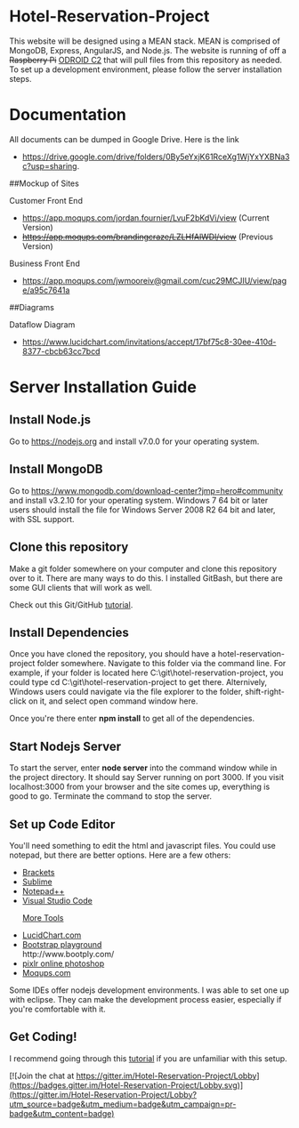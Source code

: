 # Hotel-Reservation-Project

This website will be designed using a MEAN stack. MEAN is comprised of MongoDB, Express, AngularJS, and Node.js. The website is running of off a ~~Raspberry Pi~~ [ODROID C2](http://www.hardkernel.com/main/products/prdt_info.php) that will pull files from this repository as needed. To set up a development environment, please follow the server installation steps.

# Documentation

All documents can be dumped in Google Drive. Here is the link 
* https://drive.google.com/drive/folders/0By5eYxjK61RceXg1WjYxYXBNa3c?usp=sharing.

##Mockup of Sites

Customer Front End 
* https://app.moqups.com/jordan.fournier/LvuF2bKdVi/view (Current Version)
* ~~https://app.moqups.com/brandingcraze/LZLHfAlWDl/view~~ (Previous Version)

Business Front End 
* https://app.moqups.com/jwmooreiv@gmail.com/cuc29MCJIU/view/page/a95c7641a

##Diagrams

Dataflow Diagram 
* https://www.lucidchart.com/invitations/accept/17bf75c8-30ee-410d-8377-cbcb63cc7bcd

# Server Installation Guide

## Install Node.js

Go to https://nodejs.org and install v7.0.0 for your operating system.

## Install MongoDB

Go to https://www.mongodb.com/download-center?jmp=hero#community and install v3.2.10 for your operating system. Windows 7 64 bit or later users should install the file for Windows Server 2008 R2 64 bit and later, with SSL support.

## Clone this repository

Make a git folder somewhere on your computer and clone this repository over to it. There are many ways to do this. I installed GitBash, but there are some GUI clients that will work as well.

Check out this Git/GitHub [tutorial](https://www.youtube.com/watch?v=vR-y_2zWrIE&index=1&list=PLWKjhJtqVAbkFiqHnNaxpOPhh9tSWMXIF).

## Install Dependencies

Once you have cloned the repository, you should have a hotel-reservation-project folder somewhere. Navigate to this folder via the command line. For example, if your folder is located here C:\git\hotel-reservation-project, you could type cd C:\git\hotel-reservation-project to get there. Alternively, Windows users could navigate via the file explorer to the folder, shift-right-click on it, and select open command window here.

Once you're there enter <b>npm install</b> to get all of the dependencies.

## Start Nodejs Server

To start the server, enter <b>node server</b> into the command window while in the project directory. It should say Server running on port 3000. If you visit localhost:3000 from your browser and the site comes up, everything is good to go. Terminate the command to stop the server.

## Set up Code Editor

You'll need something to edit the html and javascript files. You could use notepad, but there are better options. Here are a few others:

<ul>
<li><a href="http://brackets.io">Brackets</a></li>
<li><a href="https://sublimetext.com">Sublime</a></li>
<li><a href="https://notepad-plus-plus.org">Notepad++</a></li>
<li><a href="https://code.visualstudio.com/">Visual Studio Code</a></li>

<u>More Tools</u>
<li><a href="https://www.lucidchart.com/">LucidChart.com</a></li>
<li><a href="http://www.bootply.com/">Bootstrap playground</a></li>http://www.bootply.com/
<li><a href="https://pixlr.com/">pixlr online photoshop</a></li>
<li><a href="https://moqups.com/">Moqups.com</a></li>


</ul>

Some IDEs offer nodejs development environments. I was able to set one up with eclipse. They can make the development process easier, especially if you're comfortable with it.

## Get Coding!

I recommend going through this [tutorial](https://www.youtube.com/watch?v=kHV7gOHvNdk) if you are unfamiliar with this setup.


[![Join the chat at https://gitter.im/Hotel-Reservation-Project/Lobby](https://badges.gitter.im/Hotel-Reservation-Project/Lobby.svg)](https://gitter.im/Hotel-Reservation-Project/Lobby?utm_source=badge&utm_medium=badge&utm_campaign=pr-badge&utm_content=badge)
